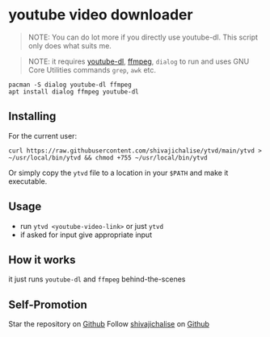 # **y**ou**t**ube **v**ideo **d**ownloader

> NOTE: You can do lot more if you directly use youtube-dl. This script only does what suits me.

> NOTE: it requires [youtube-dl](https://github.com/ytdl-org/youtube-dl), [ffmpeg](https://github.com/FFmpeg/FFmpeg), `dialog` to run and uses GNU Core Utilities commands `grep`, `awk` etc.

```
pacman -S dialog youtube-dl ffmpeg
apt install dialog ffmpeg youtube-dl
```

## Installing

For the current user:

```
curl https://raw.githubusercontent.com/shivajichalise/ytvd/main/ytvd > ~/usr/local/bin/ytvd && chmod +755 ~/usr/local/bin/ytvd
```

Or simply copy the `ytvd` file to a location in your `$PATH` and make it executable.

## Usage

- run `ytvd <youtube-video-link>` or just `ytvd`
- if asked for input give appropriate input

## How it works

it just runs `youtube-dl` and `ffmpeg` behind-the-scenes

## Self-Promotion

Star the repository on [Github](https://github.com/shivajichalise/magnet)
Follow [shivajichalise](http://shivajichalise.com.np) on [Github](https://github.com/shivajichalise)
